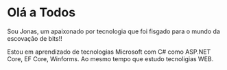 # Olá a Todos

Sou Jonas, um apaixonado por tecnologia que foi fisgado para o mundo da escovação de bits!!

Estou em aprendizado de tecnologias Microsoft com C# como ASP.NET Core, EF Core, Winforms.
Ao mesmo tempo que estudo tecnoligias WEB.



